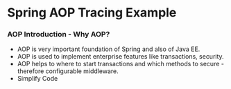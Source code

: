 # Spring AOP Tracing Example

### AOP Introduction - Why AOP?

  - AOP is very important foundation of Spring and also of Java EE.
  - AOP is used to implement enterprise features like transactions, security. 
  - AOP helps to where to start transactions and which methods to secure - therefore configurable middleware.
  - Simplify Code

